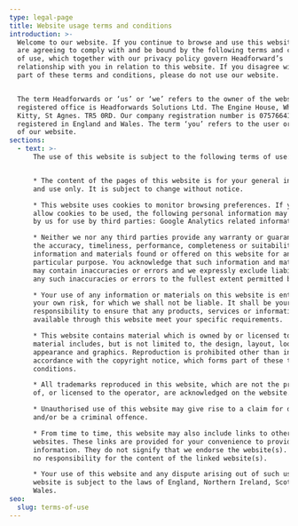 ```yaml
---
type: legal-page
title: Website usage terms and conditions
introduction: >-
  Welcome to our website. If you continue to browse and use this website, you
  are agreeing to comply with and be bound by the following terms and conditions
  of use, which together with our privacy policy govern Headforward’s
  relationship with you in relation to this website. If you disagree with any
  part of these terms and conditions, please do not use our website.


  The term Headforwards or ‘us’ or ‘we’ refers to the owner of the website whose
  registered office is Headforwards Solutions Ltd. The Engine House, Wheal
  Kitty, St Agnes. TR5 0RD. Our company registration number is 07576641, company
  registered in England and Wales. The term ‘you’ refers to the user or viewer
  of our website.
sections:
  - text: >-
      The use of this website is subject to the following terms of use:


      * The content of the pages of this website is for your general information
      and use only. It is subject to change without notice.

      * This website uses cookies to monitor browsing preferences. If you do
      allow cookies to be used, the following personal information may be stored
      by us for use by third parties: Google Analytics related information.

      * Neither we nor any third parties provide any warranty or guarantee as to
      the accuracy, timeliness, performance, completeness or suitability of the
      information and materials found or offered on this website for any
      particular purpose. You acknowledge that such information and materials
      may contain inaccuracies or errors and we expressly exclude liability for
      any such inaccuracies or errors to the fullest extent permitted by law.

      * Your use of any information or materials on this website is entirely at
      your own risk, for which we shall not be liable. It shall be your own
      responsibility to ensure that any products, services or information
      available through this website meet your specific requirements.

      * This website contains material which is owned by or licensed to us. This
      material includes, but is not limited to, the design, layout, look,
      appearance and graphics. Reproduction is prohibited other than in
      accordance with the copyright notice, which forms part of these terms and
      conditions.

      * All trademarks reproduced in this website, which are not the property
      of, or licensed to the operator, are acknowledged on the website.

      * Unauthorised use of this website may give rise to a claim for damages
      and/or be a criminal offence.

      * From time to time, this website may also include links to other
      websites. These links are provided for your convenience to provide further
      information. They do not signify that we endorse the website(s). We have
      no responsibility for the content of the linked website(s).

      * Your use of this website and any dispute arising out of such use of the
      website is subject to the laws of England, Northern Ireland, Scotland and
      Wales.
seo:
  slug: terms-of-use
---
```

